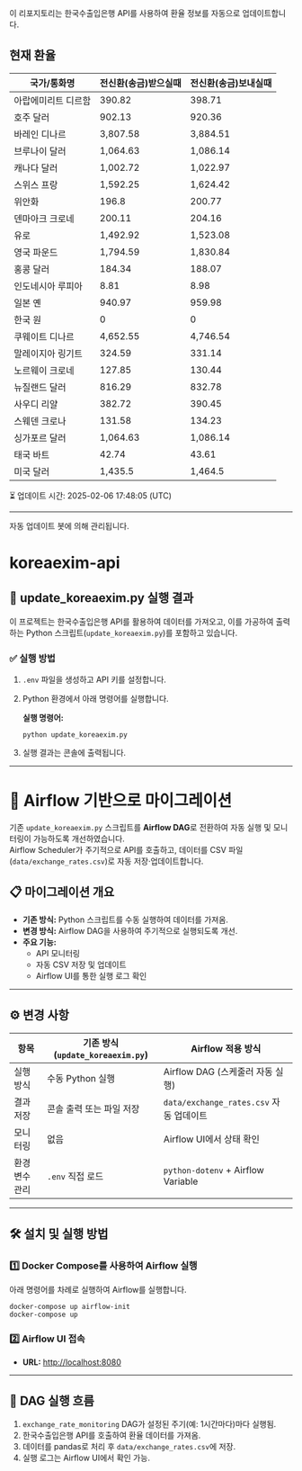 
이 리포지토리는 한국수출입은행 API를 사용하여 환율 정보를 자동으로 업데이트합니다.

## 현재 환율

| 국가/통화명 | 전신환(송금)받으실때 | 전신환(송금)보내실때 |
|------------|------------------|------------------|
| 아랍에미리트 디르함 | 390.82 | 398.71 |
| 호주 달러 | 902.13 | 920.36 |
| 바레인 디나르 | 3,807.58 | 3,884.51 |
| 브루나이 달러 | 1,064.63 | 1,086.14 |
| 캐나다 달러 | 1,002.72 | 1,022.97 |
| 스위스 프랑 | 1,592.25 | 1,624.42 |
| 위안화 | 196.8 | 200.77 |
| 덴마아크 크로네 | 200.11 | 204.16 |
| 유로 | 1,492.92 | 1,523.08 |
| 영국 파운드 | 1,794.59 | 1,830.84 |
| 홍콩 달러 | 184.34 | 188.07 |
| 인도네시아 루피아 | 8.81 | 8.98 |
| 일본 옌 | 940.97 | 959.98 |
| 한국 원 | 0 | 0 |
| 쿠웨이트 디나르 | 4,652.55 | 4,746.54 |
| 말레이지아 링기트 | 324.59 | 331.14 |
| 노르웨이 크로네 | 127.85 | 130.44 |
| 뉴질랜드 달러 | 816.29 | 832.78 |
| 사우디 리얄 | 382.72 | 390.45 |
| 스웨덴 크로나 | 131.58 | 134.23 |
| 싱가포르 달러 | 1,064.63 | 1,086.14 |
| 태국 바트 | 42.74 | 43.61 |
| 미국 달러 | 1,435.5 | 1,464.5 |

:hourglass_flowing_sand: 업데이트 시간: 2025-02-06 17:48:05 (UTC)

---
자동 업데이트 봇에 의해 관리됩니다.

# koreaexim-api

## 📌 update_koreaexim.py 실행 결과
이 프로젝트는 한국수출입은행 API를 활용하여 데이터를 가져오고, 이를 가공하여 출력하는 Python 스크립트(`update_koreaexim.py`)를 포함하고 있습니다.

### ✅ 실행 방법
1. `.env` 파일을 생성하고 API 키를 설정합니다.  
2. Python 환경에서 아래 명령어를 실행합니다.  

   **실행 명령어:**  
   ```
   python update_koreaexim.py
   ```

3. 실행 결과는 콘솔에 출력됩니다.  

---

# 🚀 Airflow 기반으로 마이그레이션

기존 `update_koreaexim.py` 스크립트를 **Airflow DAG**로 전환하여 자동 실행 및 모니터링이 가능하도록 개선하였습니다.  
Airflow Scheduler가 주기적으로 API를 호출하고, 데이터를 CSV 파일(`data/exchange_rates.csv`)로 자동 저장·업데이트합니다.

## 📋 마이그레이션 개요
- **기존 방식:** Python 스크립트를 수동 실행하여 데이터를 가져옴.  
- **변경 방식:** Airflow DAG을 사용하여 주기적으로 실행되도록 개선.  
- **주요 기능:**  
  - API 모니터링  
  - 자동 CSV 저장 및 업데이트  
  - Airflow UI를 통한 실행 로그 확인  

---

## ⚙️ 변경 사항

| 항목 | 기존 방식 (`update_koreaexim.py`) | Airflow 적용 방식 |
|------|---------------------------------|------------------|
| 실행 방식 | 수동 Python 실행 | Airflow DAG (스케줄러 자동 실행) |
| 결과 저장 | 콘솔 출력 또는 파일 저장 | `data/exchange_rates.csv` 자동 업데이트 |
| 모니터링 | 없음 | Airflow UI에서 상태 확인 |
| 환경 변수 관리 | `.env` 직접 로드 | `python-dotenv` + Airflow Variable |

---

## 🛠 설치 및 실행 방법

### 1️⃣ Docker Compose를 사용하여 Airflow 실행  
아래 명령어를 차례로 실행하여 Airflow를 실행합니다.  
```
docker-compose up airflow-init
docker-compose up 
```

### 2️⃣ Airflow UI 접속  
- **URL:** [http://localhost:8080](http://localhost:8080)  

---

## 📌 DAG 실행 흐름

1. `exchange_rate_monitoring` DAG가 설정된 주기(예: 1시간마다)마다 실행됨.  
2. 한국수출입은행 API를 호출하여 환율 데이터를 가져옴.  
3. 데이터를 pandas로 처리 후 `data/exchange_rates.csv`에 저장.  
4. 실행 로그는 Airflow UI에서 확인 가능.  


